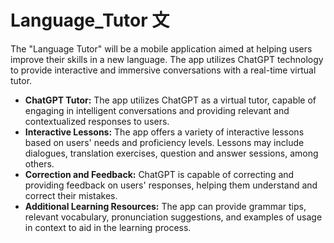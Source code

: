 # Language_Tutor 文

The "Language Tutor" will be a mobile application aimed at helping users improve their skills in a new language. The app utilizes ChatGPT technology to provide interactive and immersive conversations with a real-time virtual tutor.
- __ChatGPT Tutor:__ The app utilizes ChatGPT as a virtual tutor, capable of engaging in intelligent conversations and providing relevant and contextualized responses to users.
- __Interactive Lessons:__ The app offers a variety of interactive lessons based on users' needs and proficiency levels. Lessons may include dialogues, translation exercises, question and answer sessions, among others.
- __Correction and Feedback:__ ChatGPT is capable of correcting and providing feedback on users' responses, helping them understand and correct their mistakes.
- __Additional Learning Resources:__ The app can provide grammar tips, relevant vocabulary, pronunciation suggestions, and examples of usage in context to aid in the learning process.
